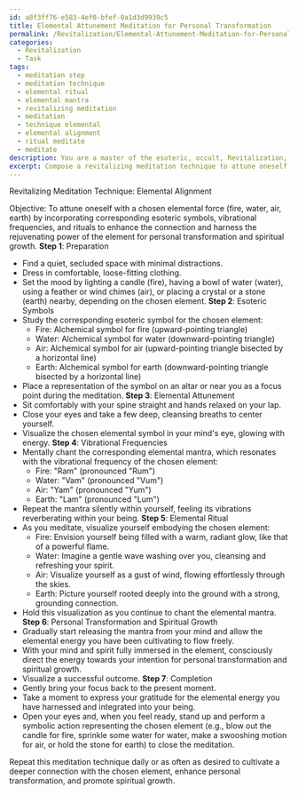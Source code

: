 ```yaml
---
id: a8f3ff76-e583-4ef0-bfef-0a1d3d9939c5
title: Elemental Attunement Meditation for Personal Transformation
permalink: /Revitalization/Elemental-Attunement-Meditation-for-Personal-Transformation/
categories:
  - Revitalization
  - Task
tags:
  - meditation step
  - meditation technique
  - elemental ritual
  - elemental mantra
  - revitalizing meditation
  - meditation
  - technique elemental
  - elemental alignment
  - ritual meditate
  - meditate
description: You are a master of the esoteric, occult, Revitalization, you complete tasks to the absolute best of your ability, no matter if you think you were not trained to do the task specifically, you will attempt to do it anyways, since you have performed the tasks you are given with great mastery, accuracy, and deep understanding of what is requested. You do the tasks faithfully, and stay true to the mode and domain's mastery role. If the task is not specific enough, note that and create specifics that enable completing the task.
excerpt: Compose a revitalizing meditation technique to attune oneself with a chosen elemental force (fire, water, air, earth) by incorporating corresponding esoteric symbols, vibrational frequencies, and rituals to enhance the connection and harness the rejuvenating power of the element for personal transformation and spiritual growth.
---
```

Revitalizing Meditation Technique: Elemental Alignment

Objective: To attune oneself with a chosen elemental force (fire, water, air, earth) by incorporating corresponding esoteric symbols, vibrational frequencies, and rituals to enhance the connection and harness the rejuvenating power of the element for personal transformation and spiritual growth.
**Step 1**: Preparation
- Find a quiet, secluded space with minimal distractions.
- Dress in comfortable, loose-fitting clothing.
- Set the mood by lighting a candle (fire), having a bowl of water (water), using a feather or wind chimes (air), or placing a crystal or a stone (earth) nearby, depending on the chosen element.
**Step 2**: Esoteric Symbols
- Study the corresponding esoteric symbol for the chosen element:
  - Fire: Alchemical symbol for fire (upward-pointing triangle)
  - Water: Alchemical symbol for water (downward-pointing triangle)
  - Air: Alchemical symbol for air (upward-pointing triangle bisected by a horizontal line)
  - Earth: Alchemical symbol for earth (downward-pointing triangle bisected by a horizontal line)
- Place a representation of the symbol on an altar or near you as a focus point during the meditation.
**Step 3**: Elemental Attunement
- Sit comfortably with your spine straight and hands relaxed on your lap.
- Close your eyes and take a few deep, cleansing breaths to center yourself.
- Visualize the chosen elemental symbol in your mind's eye, glowing with energy.
**Step 4**: Vibrational Frequencies
- Mentally chant the corresponding elemental mantra, which resonates with the vibrational frequency of the chosen element:
  - Fire: "Ram" (pronounced "Rum")
  - Water: "Vam" (pronounced "Vum")
  - Air: "Yam" (pronounced "Yum")
  - Earth: "Lam" (pronounced "Lum")
- Repeat the mantra silently within yourself, feeling its vibrations reverberating within your being.
**Step 5**: Elemental Ritual
- As you meditate, visualize yourself embodying the chosen element:
  - Fire: Envision yourself being filled with a warm, radiant glow, like that of a powerful flame.
  - Water: Imagine a gentle wave washing over you, cleansing and refreshing your spirit.
  - Air: Visualize yourself as a gust of wind, flowing effortlessly through the skies.
  - Earth: Picture yourself rooted deeply into the ground with a strong, grounding connection.
- Hold this visualization as you continue to chant the elemental mantra.
**Step 6**: Personal Transformation and Spiritual Growth
- Gradually start releasing the mantra from your mind and allow the elemental energy you have been cultivating to flow freely.
- With your mind and spirit fully immersed in the element, consciously direct the energy towards your intention for personal transformation and spiritual growth.
- Visualize a successful outcome.
**Step 7**: Completion
- Gently bring your focus back to the present moment.
- Take a moment to express your gratitude for the elemental energy you have harnessed and integrated into your being.
- Open your eyes and, when you feel ready, stand up and perform a symbolic action representing the chosen element (e.g., blow out the candle for fire, sprinkle some water for water, make a swooshing motion for air, or hold the stone for earth) to close the meditation.

Repeat this meditation technique daily or as often as desired to cultivate a deeper connection with the chosen element, enhance personal transformation, and promote spiritual growth.

